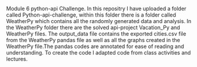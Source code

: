 Module 6 python-api Challenge. In this repositry I have uploaded a folder called Python-api-challenge, within this folder there is a folder called WeatherPy which contains all the randomly generated data and analysis. In the WeatherPy folder there are the solved api-project Vacation_Py and WeatherPy files. The output_data file contains the exported cities.csv file from the WeatherPy pandas file as well as all the graphs created in the WeatherPy file.The pandas codes are annotated for ease of reading and understanding. To create the code I adapted code from class activities and lectures. 
